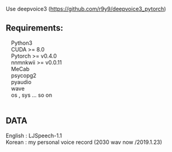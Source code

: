 Use deepvoice3 (https://github.com/r9y9/deepvoice3_pytorch)<br>
## Requirements:<br>
  &emsp;Python3<br>
  &emsp;CUDA >= 8.0<br>
  &emsp;Pytorch >= v0.4.0<br>
  &emsp;nnmnkwii >= v0.0.11<br>
  &emsp;MeCab<br>
  &emsp;psycopg2<br>
  &emsp;pyaudio<br>
  &emsp;wave<br>
  &emsp;os , sys ... so on<br><br>

## DATA
English : LJSpeech-1.1<br>
Korean : my personal voice record (2030 wav now /2019.1.23)<br>


